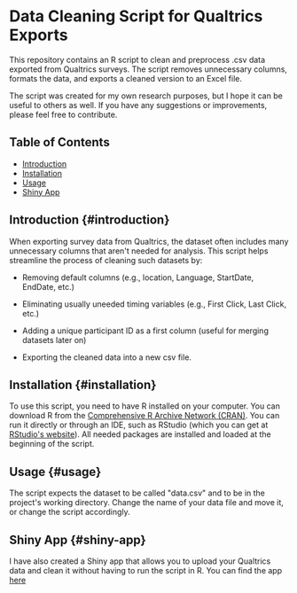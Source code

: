 # Data Cleaning Script for Qualtrics Exports

This repository contains an R script to clean and preprocess .csv data
exported from Qualtrics surveys. The script removes unnecessary columns,
formats the data, and exports a cleaned version to an Excel file.

The script was created for my own research purposes, but I hope it can
be useful to others as well. If you have any suggestions or
improvements, please feel free to contribute.

## Table of Contents

-   [Introduction](#introduction)
-   [Installation](#installation)
-   [Usage](#usage)
-   [Shiny App](#shiny-app)

## Introduction {#introduction}

When exporting survey data from Qualtrics, the dataset often includes
many unnecessary columns that aren't needed for analysis. This script
helps streamline the process of cleaning such datasets by:

-   Removing default columns (e.g., location, Language, StartDate,
    EndDate, etc.)

-   Eliminating usually uneeded timing variables (e.g., First Click,
    Last Click, etc.)

-   Adding a unique participant ID as a first column (useful for merging
    datasets later on)

-   Exporting the cleaned data into a new csv file.

## Installation {#installation}

To use this script, you need to have R installed on your computer. You
can download R from the [Comprehensive R Archive Network
(CRAN)](https://cran.r-project.org/). You can run it directly or through
an IDE, such as RStudio (which you can get at [RStudio's
website](https://posit.co/downloads/)). All needed packages are
installed and loaded at the beginning of the script.

## Usage {#usage}

The script expects the dataset to be called "data.csv" and to be in the
project's working directory. Change the name of your data file and move
it, or change the script accordingly.

## Shiny App {#shiny-app}

I have also created a Shiny app that allows you to upload your Qualtrics
data and clean it without having to run the script in R. You can find
the app [here](https://jdmart.shinyapps.io/qualtrics_cleanup/)
